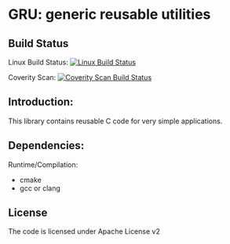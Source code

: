 GRU: generic reusable utilities
============

Build Status
----
Linux Build Status: [![Linux Build Status](https://travis-ci.org/orpiske/gru.svg?branch=master)](https://travis-ci.org/orpiske/gru)

Coverity Scan: [![Coverity Scan Build Status](https://scan.coverity.com/projects/10838/badge.svg)](https://scan.coverity.com/projects/orpiske-gru) 

Introduction:
----

This library contains reusable C code for very simple applications.

Dependencies:
----

Runtime/Compilation:
* cmake
* gcc or clang

License
----

The code is licensed under Apache License v2
